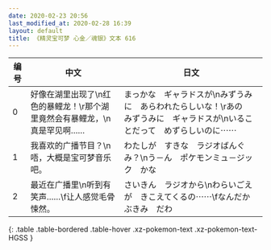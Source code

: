 ```yaml
---
date: 2020-02-23 20:56
last_modified_at: 2020-02-28 16:39
layout: default
title: 《精灵宝可梦 心金／魂银》文本 616
---
```

| 编号 | 中文 | 日文 |
| ---- | ---- | ---- |
| 0 | 好像在湖里出现了\n红色的暴鲤龙！\r那个湖里竟然会有暴鲤龙，\n真是罕见啊…… | まっかな　ギャラドスが\nみずうみに　あらわれたらしいな！\rあの　みずうみに　ギャラドスが\nいることだって　めずらしいのに⋯⋯ |
| 1 | 我喜欢的广播节目？\n唔，大概是宝可梦音乐吧。 | わたしが　すきな　ラジオばんぐみ？\nう－ん　ポケモンミュ－ジック　かな |
| 2 | 最近在广播里\n听到有笑声……\f让人感觉毛骨悚然。 | さいきん　ラジオから\nわらいごえが　きこえてくるの⋯⋯\fなんだか　ぶきみ　だわ |
{: .table .table-bordered .table-hover .xz-pokemon-text .xz-pokemon-text-HGSS }